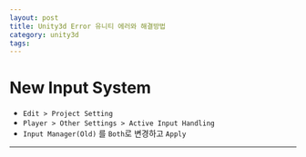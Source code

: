 ```yaml
---
layout: post
title: Unity3d Error 유니티 에러와 해결방법
category: unity3d
tags:
---
```



# New Input System
* ```Edit > Project Setting```
* ```Player > Other Settings > Active Input Handling```
* ```Input Manager(Old)``` 를 ```Both```로 변경하고 ```Apply```

---
